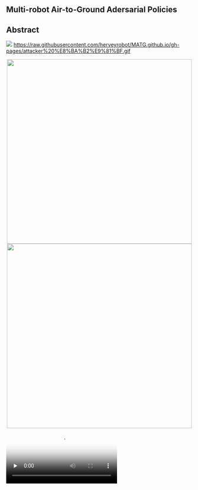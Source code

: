 ## Multi-robot Air-to-Ground Adersarial Policies

## Abstract
![](https://github.com/herveyrobot/MATG.github.io/blob/main/image/teea.gif)
https://raw.githubusercontent.com/herveyrobot/MATG.github.io/gh-pages/attacker%20%E8%BA%B2%E9%81%BF.gif
<center class="half">
    <img src="https://raw.githubusercontent.com/herveyrobot/MATG.github.io/gh-pages/attacker%20%E8%BA%B2%E9%81%BF.gif" width="500"/><img src="https://raw.githubusercontent.com/herveyrobot/MATG.github.io/gh-pages/attacker%20%E8%BA%B2%E9%81%BF.gif" width="500"/>
</center>

<video id="video" controls="" preload="none" poster="http://media.w3.org/2010/05/sintel/poster.png">
      <source id="mp4" src="http://media.w3.org/2010/05/sintel/trailer.mp4" type="video/mp4">
      <source id="webm" src="http://media.w3.org/2010/05/sintel/trailer.webm" type="video/webm">
      <source id="ogv" src="http://media.w3.org/2010/05/sintel/trailer.ogv" type="video/ogg">
      <p>Your user agent does not support the HTML5 Video element.</p>
</video>
